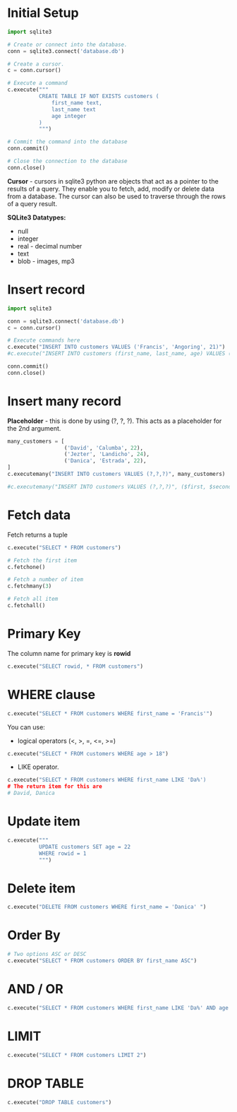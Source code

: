 
# Initial Setup
```python
import sqlite3

# Create or connect into the database.
conn = sqlite3.connect('database.db')

# Create a cursor.
c = conn.cursor()

# Execute a command
c.execute("""
		  CREATE TABLE IF NOT EXISTS customers (
			  first_name text,
			  last_name text
			  age integer
		  )
		  """)

# Commit the command into the database
conn.commit()

# Close the connection to the database
conn.close()
```

**Cursor** - cursors in sqlite3 python are objects that act as a pointer to the results of a query. They enable you to fetch, add, modify or delete data from a database. The cursor can also be used to traverse through the rows of a query result.

**SQLite3 Datatypes:**
- null
- integer
- real - decimal number
- text
- blob - images, mp3


# Insert record
```python
import sqlite3

conn = sqlite3.connect('database.db')
c = conn.cursor()

# Execute commands here
c.execute("INSERT INTO customers VALUES ('Francis', 'Angoring', 21)")
#c.execute("INSERT INTO customers (first_name, last_name, age) VALUES ('Francis', 'Angoring', 21)")

conn.commit()
conn.close()
```


# Insert many record

**Placeholder** - this is done by using (?, ?, ?). This acts as a placeholder for the 2nd argument.
```python
many_customers = [
				  ('David', 'Calumba', 22),
				  ('Jezter', 'Landicho', 24),
				  ('Danica', 'Estrada', 22),
]
c.executemany("INSERT INTO customers VALUES (?,?,?)", many_customers)

#c.executemany("INSERT INTO customers VALUES (?,?,?)", ($first, $second, $age))
```


# Fetch data

Fetch returns a tuple
```python
c.execute("SELECT * FROM customers")

# Fetch the first item
c.fetchone()

# Fetch a number of item
c.fetchmany(3)

# Fetch all item
c.fetchall()
```


# Primary Key

The column name for primary key is **rowid**
```python
c.execute("SELECT rowid, * FROM customers")
```


# WHERE clause
```python
c.execute("SELECT * FROM customers WHERE first_name = 'Francis'")
```

You can use:
- logical operators (<, >, =, <=, >=)
```python
c.execute("SELECT * FROM customers WHERE age > 18")
```
- LIKE operator.
```python
c.execute("SELECT * FROM customers WHERE first_name LIKE 'Da%')
# The return item for this are 
# David, Danica
```


# Update item
```python
c.execute("""
		  UPDATE customers SET age = 22 
		  WHERE rowid = 1
		  """)
```


# Delete item
```python
c.execute("DELETE FROM customers WHERE first_name = 'Danica' ")
```


# Order By
```python
# Two options ASC or DESC
c.execute("SELECT * FROM customers ORDER BY first_name ASC")
```


# AND / OR
```python
c.execute("SELECT * FROM customers WHERE first_name LIKE 'Da%' AND age > 18")
```


# LIMIT
```python
c.execute("SELECT * FROM customers LIMIT 2")
```


# DROP TABLE
```python
c.execute("DROP TABLE customers")
```